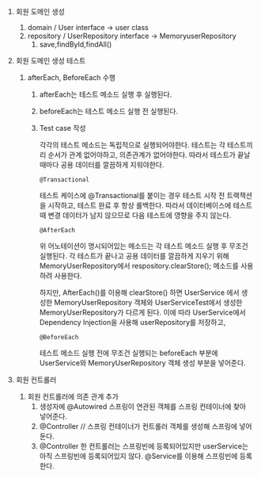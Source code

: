 1. 회원 도메인 생성
    1. domain / User interface → user class
    2. repository / UserRepository interface →  MemoryuserRepository
        1. save,findById,findAll()
2. 회원 도메인 생성 테스트
    1. afterEach, BeforeEach 수행
        1. afterEach는 테스트 메소드 실행 후 실행된다.
        2. beforeEach는 테스트 메소드 실행 전 실행된다.
        3. Test case 작성
            
            각각의 테스트 메소드는 독립적으로 실행되어야한다. 테스트는 각 테스트끼리 순서가 관계 없어야하고, 의존관계가 없어야한다. 따라서 테스트가 끝날 때마다 공용 데이터를 깔끔하게 지워야한다.
            
            `@Transactional`
            
            테스트 케이스에 @Transactional를 붙이는 경우 테스트 시작 전 트랙잭션을 시작하고, 테스트 완료 후 항상 롤백한다. 따라서 데이터베이스에 테스트 때 변경 데이터가 남지 않으므로 다음 테스트에 영향을 주지 않는다.
            
            `@AfterEach`
            
            위 어노테이션이 명시되어있는 메소드는 각 테스트 메소드 실행 후 무조건 실행된다. 각 테스트가 끝나고 공용 데이터를 깔끔하게 지우기 위해 MemoryUserRepository에서 respository.clearStore(); 메소드를 사용하려 사용한다.
            
            하지만, AfterEach()를 이용해 clearStore() 하면 UserService 에서 생성한 MemoryUserRepository 객체와 UserServiceTest에서 생성한 MemoryUserRepository가 다르게 된다. 이에 따라 UserService에서 Dependency Injection을 사용해 userRepository를 저장하고, 
            
            `@BeforeEach`
            
            테스트 메소드 실행 전에 무조건 실행되는 beforeEach 부분에 UserService와 MemoryUserRepository 객체 생성 부분을 넣어준다.
            
3. 회원 컨트롤러
    1. 회원 컨트롤러에 의존 관계 추가
        1. 생성자에 @Autowired 스프링이 연관된 객체를 스프링 컨테이너에 찾아 넣어준다.
        2. @Controller // 스프링 컨테이너가 컨트롤러 객체를 생성해 스프링에 넣어둔다.
        3. @Controller 한 컨트롤러는 스프링빈에 등록되어있지만 userService는 아직 스프링빈에 등록되어있지 않다. @Service를 이용해 스프링빈에 등록한다.

